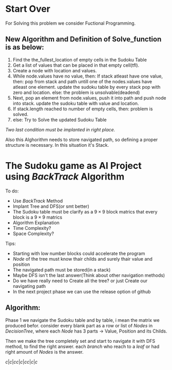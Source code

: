 # Start Over

For Solving this problem we consider Fuctional Programming.

## New Algorithm and Definition of Solve_function is as below:

 1. Find the the_fullest_location of empty cells in the Sudoku Table
 2. Get a list of values that can be placed in that empty cell(tfl).
 3. Create a node with location and values.
 3. While node.values have no value, then:
        If stack atleast have one value, then:
            pop from stack and path untill one of the nodes.values have atleast one element. update the sudoku table by every stack pop with zero and location.
        else: the problem is unsolvable(deadend)
 6. Next, pop an element from node.values, push it into path and push node into stack. update the sudoku table with value and location.
 7. If stack.length reached to number of empty cells, then: 
        problem is solved.
 8. else:
        Try to Solve the updated Sudoku Table

*Two last condition must be implanted in right place.*

Also this Alghorithm needs to store navigated path, so defining a proper structure is necessary.
In this situation it's Stack.




# The Sudoku game as AI Project using $BackTrack$ Algorithm

To do:
- Use $BackTrack$ Method
- Implant Tree and DFS(or smt better)
- The Sudoku table must be clarify as a $9\times9$ block matrics that every block is a $9\times9$ matrics
- Algorithm Explanation
- Time Complexity?
- Space Complexity?


Tips:
- Starting with low number blocks could accelerate the program
- $Node$ of the tree must know thair childs and surely thair value and position
- The navigated path must be stored(in a stack)
- Maybe DFS isn't the last answer(Think about other navigation methods)
- Do we have really need to Create all the tree? or just Create our navigating path
- In the next project phase we can use the release option of github

## Algorithm:

Phase 1 we navigate the Sudoku table and by table, i mean the matrix we produced befor. consider every blank part as a row or list of $Nodes$ in $Decision Tree$, where each $Node$ has 3 parts -> Value, Position and its Childs.

Then we make the tree completely set and start to navigate it with DFS method, to find the right answer. each $branch$ who reach to a $leaf$ or had right amount of $Nodes$ is the answer.

${
    c|c|c
    c|c|c
    c|c|c
}$
